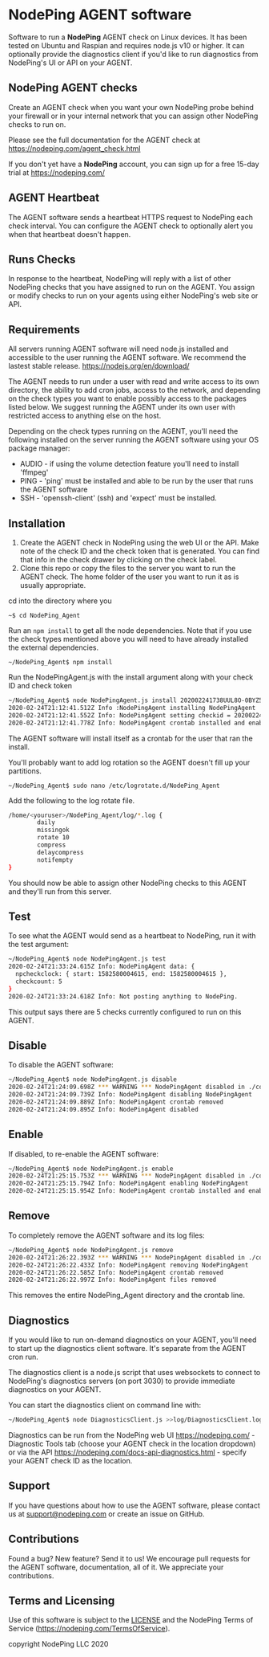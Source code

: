 # NodePing AGENT software

Software to run a **NodePing** AGENT check on Linux devices. It has been tested on Ubuntu and Raspian and requires node.js v10 or higher. It can optionally provide the diagnostics client if you'd like to run diagnostics from NodePing's UI or API on your AGENT.

## NodePing AGENT checks

Create an AGENT check when you want your own NodePing probe behind your firewall or in your internal network that you can assign other NodePing checks to run on.

Please see the full documentation for the AGENT check at <https://nodeping.com/agent_check.html>

If you don't yet have a **NodePing** account, you can sign up for a free 15-day trial at <https://nodeping.com/>

## AGENT Heartbeat

The AGENT software sends a heartbeat HTTPS request to NodePing each check interval. You can configure the AGENT check to optionally alert you when that heartbeat doesn't happen.

## Runs Checks

In response to the heartbeat, NodePing will reply with a list of other NodePing checks that you have assigned to run on the AGENT.  You assign or modify checks to run on your agents using either NodePing's web site or API.

## Requirements

All servers running AGENT software will need node.js installed and accessible to the user running the AGENT software.  We recommend the lastest stable release. <https://nodejs.org/en/download/>

The AGENT needs to run under a user with read and write access to its own directory, the ability to add cron jobs, access to the network, and depending on the check types you want to enable possibly access to the packages listed below.  We suggest running the AGENT under its own user with restricted access to anything else on the host.

Depending on the check types running on the AGENT, you'll need the following installed on the server running the AGENT software using your OS package manager:

* AUDIO - if using the volume detection feature you'll need to install 'ffmpeg'
* PING - 'ping' must be installed and able to be run by the user that runs the AGENT software
* SSH - 'openssh-client' (ssh) and 'expect' must be installed.

## Installation

1. Create the AGENT check in NodePing using the web UI or the API.  Make note of the check ID and the check token that is generated. You can find that info in the check drawer by clicking on the check label.
2. Clone this repo or copy the files to the server you want to run the AGENT check. The home folder of the user you want to run it as is usually appropriate.

cd into the directory where you

`~$ cd NodePing_Agent`

Run an `npm install` to get all the node dependencies. Note that if you use the check types mentioned above you will need to have already installed the external dependencies.

`~/NodePing_Agent$ npm install`

Run the NodePingAgent.js with the install argument along with your check ID and check token

``` sh
~/NodePing_Agent$ node NodePingAgent.js install 202002241738UUL8O-0BYZ5Z8F MXNVTSTW-8H0L-4OPE-8C7O-XHNTTX2HPEVO
2020-02-24T21:12:41.512Z Info :NodePingAgent installing NodePingAgent
2020-02-24T21:12:41.552Z Info: NodePingAgent setting checkid = 202002241738UUL8O-0BYZ5Z8F, token = MXNVTSTW-8H0L-4OPE-8C7O-XHNTTX2HPEVO, and interval = 1
2020-02-24T21:12:41.778Z Info: NodePingAgent crontab installed and enabled for every 1 minutes.
```


The AGENT software will install itself as a crontab for the user that ran the install.

You'll probably want to add log rotation so the AGENT doesn't fill up your partitions.

`~/NodePing_Agent$ sudo nano /etc/logrotate.d/NodePing_Agent`

Add the following to the log rotate file.

``` sh
/home/<youruser>/NodePing_Agent/log/*.log {
        daily
        missingok
        rotate 10
        compress
        delaycompress
        notifempty
}
```

You should now be able to assign other NodePing checks to this AGENT and they'll run from this server.

## Test

To see what the AGENT would send as a heartbeat to NodePing, run it with the test argument:

``` sh
~/NodePing_Agent$ node NodePingAgent.js test
2020-02-24T21:33:24.615Z Info: NodePingAgent data: {
  npcheckclock: { start: 1582580004615, end: 1582580004615 },
  checkcount: 5
}
2020-02-24T21:33:24.618Z Info: Not posting anything to NodePing.
```

This output says there are 5 checks currently configured to run on this AGENT.

## Disable

To disable the AGENT software:

``` sh
~/NodePing_Agent$ node NodePingAgent.js disable
2020-02-24T21:24:09.698Z *** WARNING *** NodePingAgent disabled in ./config.js
2020-02-24T21:24:09.739Z Info: NodePingAgent disabling NodePingAgent
2020-02-24T21:24:09.889Z Info: NodePingAgent crontab removed
2020-02-24T21:24:09.895Z Info: NodePingAgent disabled
```


## Enable

If disabled, to re-enable the AGENT software:

``` sh
~/NodePing_Agent$ node NodePingAgent.js enable
2020-02-24T21:25:15.753Z *** WARNING *** NodePingAgent disabled in ./config.js
2020-02-24T21:25:15.794Z Info: NodePingAgent enabling NodePingAgent
2020-02-24T21:25:15.954Z Info: NodePingAgent crontab installed and enabled for every 1 minutes.
```

## Remove

To completely remove the AGENT software and its log files:

``` sh
~/NodePing_Agent$ node NodePingAgent.js remove
2020-02-24T21:26:22.393Z *** WARNING *** NodePingAgent disabled in ./config.js
2020-02-24T21:26:22.433Z Info: NodePingAgent removing NodePingAgent
2020-02-24T21:26:22.585Z Info: NodePingAgent crontab removed
2020-02-24T21:26:22.997Z Info: NodePingAgent files removed
```

This removes the entire NodePing_Agent directory and the crontab line.

## Diagnostics

If you would like to run on-demand diagnostics on your AGENT, you'll need to start up the diagnostics client software. It's separate from the AGENT cron run.

The diagnostics client is a node.js script that uses websockets to connect to NodePing's diagnostics servers (on port 3030) to provide immediate diagnostics on your AGENT.

You can start the diagnostics client on command line with:

``` sh
~/NodePing_Agent$ node DiagnosticsClient.js >>log/DiagnosticsClient.log 2>&1 &
```

Diagnostics can be run from the NodePing web UI <https://nodeping.com/> - Diagnostic Tools tab (choose your AGENT check in the location dropdown) or via the API <https://nodeping.com/docs-api-diagnostics.html> - specify your AGENT check ID as the location.

## Support

If you have questions about how to use the AGENT software, please contact us at support@nodeping.com or create an issue on GitHub.

## Contributions

Found a bug? New feature? Send it to us!
We encourage pull requests for the AGENT software, documentation, all of it. We appreciate your contributions.

## Terms and Licensing
Use of this software is subject to the [LICENSE](LICENSE) and the NodePing Terms of Service (<https://nodeping.com/TermsOfService>).

copyright NodePing LLC 2020
